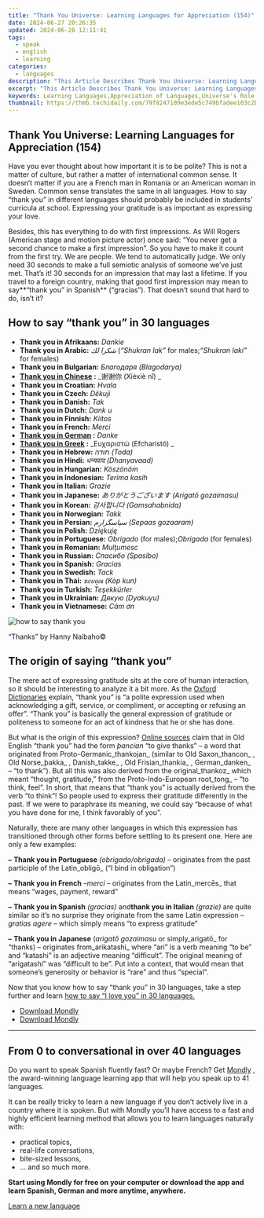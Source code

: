 ```yaml
---
title: "Thank You Universe: Learning Languages for Appreciation (154)"
date: 2024-06-27 20:26:35
updated: 2024-06-28 12:11:41
tags:
  - speak
  - english
  - learning
categories:
  - languages
description: "This Article Describes Thank You Universe: Learning Languages for Appreciation (154)"
excerpt: "This Article Describes Thank You Universe: Learning Languages for Appreciation (154)"
keywords: Learning Languages,Appreciation of Languages,Universe's Role in Language Learning,Language Education Resources,Multilingual Development,Cultural Insights Through Language Learning,Language Appreciation Guide
thumbnail: https://thmb.techidaily.com/79f8247109e3ede5c749bfadee103c2b769f1b6d964f687393a932568d85d036.jpg
---
```


## Thank You Universe: Learning Languages for Appreciation (154)

 Have you ever thought about how important it is to be polite? This is not a matter of culture, but rather a matter of international common sense. It doesn’t matter if you are a French man in Romania or an American woman in Sweden. Common sense translates the same in all languages. How to say “thank you” in different languages should probably be included in students’ curricula at school. Expressing your gratitude is as important as expressing your love.

 Besides, this has everything to do with first impressions. As Will Rogers (American stage and motion picture actor) once said: “You never get a second chance to make a first impression”. So you have to make it count from the first try. We are people. We tend to automatically judge. We only need 30 seconds to make a full semiotic analysis of someone we’ve just met. That’s it! 30 seconds for an impression that may last a lifetime. If you travel to a foreign country, making that good first impression may mean to say**“thank you” in Spanish** (“gracias”). That doesn’t sound that hard to do, isn’t it?

## How to say “thank you” in 30 languages

* **Thank you in Afrikaans:** _Dankie_
* **Thank you in Arabic:** _شكرا لك_ (_“Shukran lak”_ for males;_“Shukran laki”_ for females)
* **Thank you in Bulgarian:** _Благодаря (Blagodarya)_
* **[Thank you in Chinese](https://shop.mondly.com/affiliate.php?ACCOUNT=ATISTUDI&AFFILIATE=108875&PATH=https://www.mondly.com?AFFILIATE=108875) :** _谢谢你 (Xièxiè nǐ) _
* **Thank you in Croatian:** _Hvala_
* **Thank you in Czech:** _Děkuji_
* **Thank you in Danish:** _Tak_
* **Thank you in Dutch:** _Dank u_
* **Thank you in Finnish:** _Kiitos_
* **Thank you in French:** _Merci_
* **[Thank you in German](https://shop.mondly.com/affiliate.php?ACCOUNT=ATISTUDI&AFFILIATE=108875&PATH=https://www.mondly.com?AFFILIATE=108875) :** _Danke_
* **[Thank you in Greek](https://shop.mondly.com/affiliate.php?ACCOUNT=ATISTUDI&AFFILIATE=108875&PATH=https://www.mondly.com?AFFILIATE=108875) :** _Ευχαριστώ (Efcharistó) _
* **Thank you in Hebrew:** _תודה (Toda)_
* **Thank you in Hindi:** _धन्यवाद (Dhanyavaad)_
* **Thank you in Hungarian:** _Köszönöm_
* **Thank you in Indonesian:** _Terima kasih_
* **Thank you in Italian:** _Grazie_
* **Thank you in Japanese:** _ありがとうございます (Arigatō gozaimasu)_
* **Thank you in Korean:** _감사합니다 (Gamsahabnida)_
* **Thank you in Norwegian:** _Takk_
* **Thank you in Persian:** _سپاسگزارم (Sepaas gozaaram)_
* **Thank you in Polish:** _Dziękuję_
* **Thank you in Portuguese:** _Obrigado_ (for males);_Obrigada_ (for females)
* **Thank you in Romanian:** _Mulţumesc_
* **Thank you in Russian:** _Спасибо (Spasibo)_
* **Thank you in Spanish:** _Gracias_
* **Thank you in Swedish:** _Tack_
* **Thank you in Thai:** _ขอบคุณ (Kòp kun)_
* **Thank you in Turkish:** _Teşekkürler_
* **Thank you in Ukrainian:** _Дякую (Dyakuyu)_
* **Thank you in Vietnamese:** _Cảm ơn_

![how to say thank you](https://edge.mondly.com/blog/wp-content/uploads/2018/11/how-to-say-thank-you.jpg "How To Say Thank You In 30 Different Languages 2")

 “Thanks” by Hanny Naibaho©

## The origin of saying “thank you”

 The mere act of expressing gratitude sits at the core of human interaction, so it should be interesting to analyze it a bit more. As the [Oxford Dictionaries](https://en.oxforddictionaries.com/definition/thank%5Fyou) explain, “thank you” is “a polite expression used when acknowledging a gift, service, or compliment, or accepting or refusing an offer”. “Thank you” is basically the general expression of gratitude or politeness to someone for an act of kindness that he or she has done.

 But what is the origin of this expression? [Online sources](https://www.dictionary.com/browse/thank--you)  claim that in Old English “thank you” had the form _þancian_ “to give thanks” – a word that originated from Proto-Germanic_thankojan_ (similar to Old Saxon_thancon_ , Old Norse_þakka_ , Danish_takke_ , Old Frisian_thankia_ , German_danken_ – “to thank”). But all this was also derived from the original_thankoz_ which meant “thought, gratitude,” from the Proto-Indo-European root_tong_ – “to think, feel”. In short, that means that “thank you” is actually derived from the verb “to think”! So people used to express their gratitude differently in the past. If we were to paraphrase its meaning, we could say “because of what you have done for me, I think favorably of you”.

 Naturally, there are many other languages in which this expression has transitioned through other forms before settling to its present one. Here are only a few examples:

**–** **Thank you in Portuguese** _(obrigado/obrigada)_ – originates from the past participle of the Latin_obligō_ (“I bind in obligation”)

**–** **Thank you in French** –_merci_ – originates from the Latin_mercēs_ that means “wages, payment, reward”

**–** **Thank you in Spanish** _(gracias)_ and**thank you in Italian** _(grazie)_ are quite similar so it’s no surprise they originate from the same Latin expression –_gratias agere_ – which simply means “to express gratitude”

**–** **Thank you in Japanese** (_arigatō gozaimasu_ or simply_arigatō_ for “thanks) – originates from_arikatashi_ where “ari” is a verb meaning “to be” and “katashi” is an adjective meaning “difficult”. The original meaning of “arigatashi” was “difficult to be”. Put into a context, that would mean that someone’s generosity or behavior is “rare” and thus “special”.

 Now that you know how to say “thank you” in 30 languages, take a step further and learn [how to say “I love you” in 30 languages.](https://shop.mondly.com/affiliate.php?ACCOUNT=ATISTUDI&AFFILIATE=108875&PATH=https://www.mondly.com?AFFILIATE=108875)

* [Download Mondly](https://www.facebook.com/sharer/sharer.php?u=https%3A%2F%2Fwww.mondly.com%2Fblog%2Fhow-to-say-thank-you-in-30-different-languages%2F&t=How+to+Say+Thank+You+in+30+Different+Languages "Share on Facebook")
* [Download Mondly](https://shop.mondly.com/affiliate.php?ACCOUNT=ATISTUDI&AFFILIATE=108875&PATH=https://www.mondly.com?AFFILIATE=108875)

---

## From 0 to conversational in over 40 languages

 Do you want to speak Spanish fluently fast? Or maybe French? Get [Mondly](https://app.adjust.io/5ixfg4k?campaign=blog-post-id-6274&fallback=https%3A%2F%2Fapp.mondly.com?avangate%5Fsrc=blog-post-id-6274&redirect%5Fandroid=https%3A%2F%2Fplay.google.com%2Fstore%2Fapps%2Fdetails%3Fid%3Dcom.atistudios.mondly.languages&redirect%5Fios=https%3A%2F%2Fitunes.apple.com%2Fapp%2Fid987873536&redirect%5Fmacos=https%3A%2F%2Fapp.mondly.com?avangate%5Fsrc=blog-post-id-6274) , the award-winning language learning app that will help you speak up to 41 languages.

 It can be really tricky to learn a new language if you don’t actively live in a country where it is spoken. But with Mondly you’ll have access to a fast and highly efficient learning method that allows you to learn languages naturally with:

* practical topics,
* real-life conversations,
* bite-sized lessons,
* … and so much more.

 **Start using Mondly for free on your computer or download the app and learn Spanish, German and more anytime, anywhere.**

[Learn a new language](https://adjt.mondly.com/5ixfg4k?campaign=blog-post-id-2413&fallback=https%3A%2F%2Fapp.mondly.com%3Futm%5Fmedium%3Dblog%5Fblog-post-id-2413%26utm%5Fsource%3Dblog-post-id-2413&redirect%5Fmacos=https%3A%2F%2Fapp.mondly.com%3Futm%5Fmedium%3Dblog%5Fblog-post-id-2413%26utm%5Fsource%3Dblog-post-id-2413&redirect%5Fandroid=https%3A%2F%2Fplay.google.com%2Fstore%2Fapps%2Fdetails%3Fid%3Dcom.atistudios.mondly.languages%3Futm%5Fmedium%3Dblog%5Fblog-post-id-2413%26utm%5Fsource%3Dblog-post-id-2413&redirect%5Fios=https%3A%2F%2Fapps.apple.com%2Fapp%2Fapple-store%2Fid987873536%3Fpt%3D78954800%26ct%3Dblog-post-id-2413%26mt%3D8 "Learn a new language")

<ins class="adsbygoogle"
     style="display:block"
     data-ad-format="autorelaxed"
     data-ad-client="ca-pub-7571918770474297"
     data-ad-slot="1223367746"></ins>



<ins class="adsbygoogle"
     style="display:block"
     data-ad-client="ca-pub-7571918770474297"
     data-ad-slot="8358498916"
     data-ad-format="auto"
     data-full-width-responsive="true"></ins>
